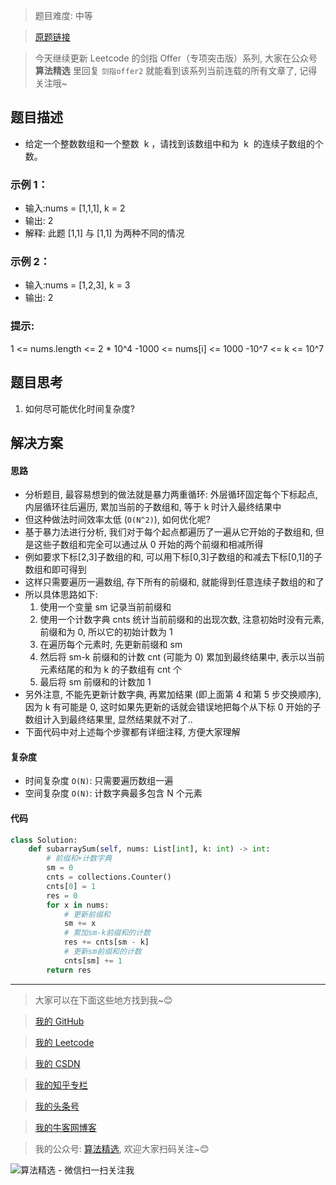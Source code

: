 > 题目难度: 中等

> [原题链接](https://leetcode.cn/problems/QTMn0o/)

> 今天继续更新 Leetcode 的剑指 Offer（专项突击版）系列, 大家在公众号 **算法精选** 里回复 `剑指offer2` 就能看到该系列当前连载的所有文章了, 记得关注哦~

## 题目描述

- 给定一个整数数组和一个整数  k ，请找到该数组中和为  k  的连续子数组的个数。

### 示例 1：

- 输入:nums = [1,1,1], k = 2
- 输出: 2
- 解释: 此题 [1,1] 与 [1,1] 为两种不同的情况

### 示例 2：

- 输入:nums = [1,2,3], k = 3
- 输出: 2

### 提示:

1 <= nums.length <= 2 \* 10^4
-1000 <= nums[i] <= 1000
-10^7 <= k <= 10^7

## 题目思考

1. 如何尽可能优化时间复杂度?

## 解决方案

#### 思路

- 分析题目, 最容易想到的做法就是暴力两重循环: 外层循环固定每个下标起点, 内层循环往后遍历, 累加当前的子数组和, 等于 k 时计入最终结果中
- 但这种做法时间效率太低 (`O(N^2)`), 如何优化呢?
- 基于暴力法进行分析, 我们对于每个起点都遍历了一遍从它开始的子数组和, 但是这些子数组和完全可以通过从 0 开始的两个前缀和相减所得
- 例如要求下标[2,3]子数组的和, 可以用下标[0,3]子数组的和减去下标[0,1]的子数组和即可得到
- 这样只需要遍历一遍数组, 存下所有的前缀和, 就能得到任意连续子数组的和了
- 所以具体思路如下:
  1. 使用一个变量 sm 记录当前前缀和
  2. 使用一个计数字典 cnts 统计当前前缀和的出现次数, 注意初始时没有元素, 前缀和为 0, 所以它的初始计数为 1
  3. 在遍历每个元素时, 先更新前缀和 sm
  4. 然后将 sm-k 前缀和的计数 cnt (可能为 0) 累加到最终结果中, 表示以当前元素结尾的和为 k 的子数组有 cnt 个
  5. 最后将 sm 前缀和的计数加 1
- 另外注意, 不能先更新计数字典, 再累加结果 (即上面第 4 和第 5 步交换顺序), 因为 k 有可能是 0, 这时如果先更新的话就会错误地把每个从下标 0 开始的子数组计入到最终结果里, 显然结果就不对了..
- 下面代码中对上述每个步骤都有详细注释, 方便大家理解

#### 复杂度

- 时间复杂度 `O(N)`: 只需要遍历数组一遍
- 空间复杂度 `O(N)`: 计数字典最多包含 N 个元素

#### 代码

```python
class Solution:
    def subarraySum(self, nums: List[int], k: int) -> int:
        # 前缀和+计数字典
        sm = 0
        cnts = collections.Counter()
        cnts[0] = 1
        res = 0
        for x in nums:
            # 更新前缀和
            sm += x
            # 累加sm-k前缀和的计数
            res += cnts[sm - k]
            # 更新sm前缀和的计数
            cnts[sm] += 1
        return res
```

---

> 大家可以在下面这些地方找到我~😊

> [我的 GitHub](https://github.com/zjulyx)

> [我的 Leetcode](https://leetcode-cn.com/u/suibianfahui/)

> [我的 CSDN](https://me.csdn.net/zjulyx1993)

> [我的知乎专栏](https://zhuanlan.zhihu.com/c_1242508721932464128)

> [我的头条号](https://www.toutiao.com/c/user/1090304683804520/#mid=1671643017345028)

> [我的牛客网博客](https://blog.nowcoder.net/zjulyx)

> 我的公众号: [算法精选](https://mp.weixin.qq.com/s?__biz=MzA5MDk1MjI5MA==&mid=2247484158&idx=1&sn=90176bac32cf7af40e4074c721fd8a95&chksm=900285f3a7750ce5a068c9c9773781461819633f2fd60533732637ec9520c908371ebc218d49&scene=178&cur_album_id=1386231241346859009#rd), 欢迎大家扫码关注~😊

![算法精选 - 微信扫一扫关注我](https://pic1.zhimg.com/80/v2-7c988a7b35886df51596ef23616764ac_1440w.jpg)
